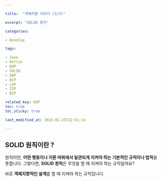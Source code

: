 ```yaml
---

title:  "객체지향 이야기 (3/3)"

excerpt: "SOLID 원칙"

categories:

- Develop

tags:

- Java
- Kotlin
- OOP
- SOLID
- SRP
- OCP
- LSP
- ISP
- DIP

related_key: OOP
toc: true
toc_sticky: true

last_modified_at: 2023-01-25T22:41:14

---
```


## SOLID 원칙이란 ?

원칙이란, **어떤 행동이나 이론 따위에서 일관되게 지켜야 하는 기본적인 규칙이나 법칙**을 뜻합니다. 그렇다면, **SOLID 원칙**은
무엇을 할 때 지켜야 하는 규칙일까요?

바로 **객체지향적인 설계**를 할 때 지켜야 하는 규칙입니다. 